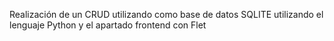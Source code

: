 Realización de un CRUD utilizando como base de datos SQLITE utilizando el lenguaje Python y el apartado frontend con Flet
